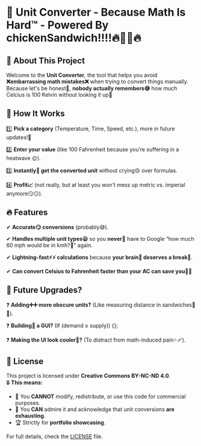 # 🧮 Unit Converter - **Because Math Is Hard™** - Powered By chickenSandwich!!!!🔥🐤🥪🔥

## 🤔 About This Project  
Welcome to the **Unit Converter**, the tool that helps you avoid **❌embarrassing math mistakes❌** when trying to convert things manually. Because let's be honest🤔, **nobody actually remembers😅** how much Celcius is 100 Kelvin without looking it up🤡  

## 🔄 How It Works  
1️⃣ **Pick a category** (Temperature, Time, Speed, etc.), more in future updates!👻

2️⃣ **Enter your value** (like 100 Fahrenheit because you’re suffering in a heatwave 🌞).  

3️⃣ **Instantly🤯 get the converted unit** without crying😢 over formulas.  

4️⃣ **Profit📈** (not really, but at least you won’t mess up metric vs. imperial anymore😏😏).  

## 🔥 Features  
✔ **Accurate😏 conversions** (probably😅).

✔ **Handles multiple unit types😦** so you **never🫨** have to Google “how much 60 mph would be in kmh?🤔” again.

✔ **Lightning-fast⚡⚡ calculations** because **your brain🧠 deserves a break🧊**.

✔ **Can convert Celsius to Fahrenheit faster than your AC can save you🤪🤪**

## 📌 Future Upgrades?  
❓ **Adding➕➕ more obscure units?** (Like measuring distance in sandwiches🥪🤔).

❓ **Building🧱 a GUI?** (If (demand ≥ supply)) {};

❓ **Making the UI look cooler🥶?** (To distract from math-induced pain💦🩹).  

## 📝 License  
This project is licensed under **Creative Commons BY-NC-ND 4.0**.  
🔒 **This means:**  
- 🚫 You **CANNOT** modify, redistribute, or use this code for commercial purposes.  
- 👀 You **CAN** admire it and acknowledge that unit conversions **are exhausting**.  
- 🏆 Strictly for **portfolio showcasing**.  

For full details, check the [LICENSE](LICENSE) file.
